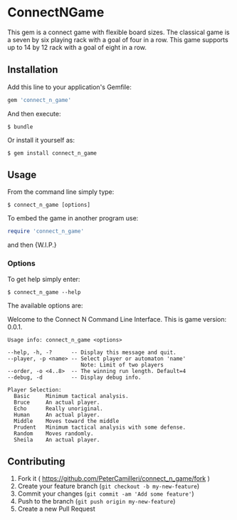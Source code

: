 # ConnectNGame

This gem is a connect game with flexible board sizes. The classical game is
a seven by six playing rack with a goal of four in a row. This game supports
up to 14 by 12 rack with a goal of eight in a row.

## Installation

Add this line to your application's Gemfile:

```ruby
gem 'connect_n_game'
```

And then execute:

    $ bundle

Or install it yourself as:

    $ gem install connect_n_game

## Usage

From the command line simply type:

    $ connect_n_game [options]

To embed the game in another program use:

```ruby
require 'connect_n_game'
```

and then {W.I.P.}

### Options

To get help simply enter:

    $ connect_n_game --help

The available options are:

Welcome to the Connect N Command Line Interface.
This is game version: 0.0.1.

```
Usage info: connect_n_game <options>

--help, -h, -?      -- Display this message and quit.
--player, -p <name> -- Select player or automaton 'name'
                       Note: Limit of two players
--order, -o <4..8>  -- The winning run length. Default=4
--debug, -d         -- Display debug info.

Player Selection:
  Basic     Minimum tactical analysis.
  Bruce     An actual player.
  Echo      Really unoriginal.
  Human     An actual player.
  Middle    Moves toward the middle
  Prudent   Minimum tactical analysis with some defense.
  Random    Moves randomly.
  Sheila    An actual player.
```

## Contributing

1. Fork it ( https://github.com/PeterCamilleri/connect_n_game/fork )
2. Create your feature branch (`git checkout -b my-new-feature`)
3. Commit your changes (`git commit -am 'Add some feature'`)
4. Push to the branch (`git push origin my-new-feature`)
5. Create a new Pull Request
